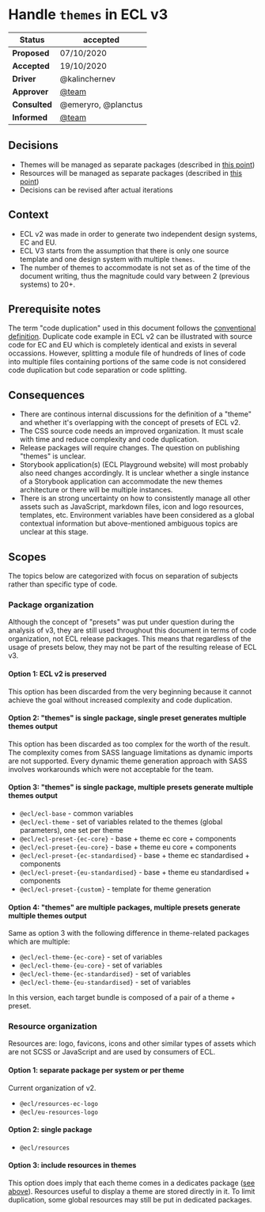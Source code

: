 # Handle `themes` in ECL v3

| Status        | accepted                                              |
| ------------- | ----------------------------------------------------- |
| **Proposed**  | 07/10/2020                                            |
| **Accepted**  | 19/10/2020                                            |
| **Driver**    | @kalinchernev                                         |
| **Approver**  | [@team](https://github.com/orgs/ec-europa/teams/inno) |
| **Consulted** | @emeryro, @planctus                                   |
| **Informed**  | [@team](https://github.com/orgs/ec-europa/teams/inno) |

## Decisions

- Themes will be managed as separate packages (described in [this point](#option-4-themes-are-multiple-packages-multiple-presets-generate-multiple-themes-output))
- Resources will be managed as separate packages (described in [this point](#option-1-separate-package-per-system-or-per-theme))
- Decisions can be revised after actual iterations

## Context

- ECL v2 was made in order to generate two independent design systems, EC and EU.
- ECL V3 starts from the assumption that there is only one source template and one design system with multiple `themes`.
- The number of themes to accommodate is not set as of the time of the document writing, thus the magnitude could vary between 2 (previous systems) to 20+.

## Prerequisite notes

The term "code duplication" used in this document follows the [conventional definition](https://en.wikipedia.org/wiki/Duplicate_code). Duplicate code example in ECL v2 can be illustrated with source code for EC and EU which is completely identical and exists in several occassions. However, splitting a module file of hundreds of lines of code into multiple files containing portions of the same code is not considered code duplication but code separation or code splitting.

## Consequences

- There are continous internal discussions for the definition of a "theme" and whether it's overlapping with the concept of presets of ECL v2.
- The CSS source code needs an improved organization. It must scale with time and reduce complexity and code duplication.
- Release packages will require changes. The question on publishing "themes" is unclear.
- Storybook application(s) (ECL Playground website) will most probably also need changes accordingly. It is unclear whether a single instance of a Storybook application can accommodate the new themes architecture or there will be multiple instances.
- There is an strong uncertainty on how to consistently manage all other assets such as JavaScript, markdown files, icon and logo resources, templates, etc. Environment variables have been considered as a global contextual information but above-mentioned ambiguous topics are unclear at this stage.

## Scopes

The topics below are categorized with focus on separation of subjects rather than specific type of code.

### Package organization

Although the concept of "presets" was put under question during the analysis of v3, they are still used throughout this document in terms of code organization, not ECL release packages. This means that regardless of the usage of presets below, they may not be part of the resulting release of ECL v3.

#### Option 1: ECL v2 is preserved

This option has been discarded from the very beginning because it cannot achieve the goal without increased complexity and code duplication.

#### Option 2: "themes" is single package, single preset generates multiple themes output

This option has been discarded as too complex for the worth of the result. The complexity comes from SASS language limitations as dynamic imports are not supported. Every dynamic theme generation approach with SASS involves workarounds which were not acceptable for the team.

#### Option 3: "themes" is single package, multiple presets generate multiple themes output

- `@ecl/ecl-base` - common variables
- `@ecl/ecl-theme` - set of variables related to the themes (global parameters), one set per theme
- `@ecl/ecl-preset-{ec-core}` - base + theme ec core + components
- `@ecl/ecl-preset-{eu-core}` - base + theme eu core + components
- `@ecl/ecl-preset-{ec-standardised}` - base + theme ec standardised + components
- `@ecl/ecl-preset-{eu-standardised}` - base + theme eu standardised + components
- `@ecl/ecl-preset-{custom}` - template for theme generation

#### Option 4: "themes" are multiple packages, multiple presets generate multiple themes output

Same as option 3 with the following difference in theme-related packages which are multiple:

- `@ecl/ecl-theme-{ec-core}` - set of variables
- `@ecl/ecl-theme-{eu-core}` - set of variables
- `@ecl/ecl-theme-{ec-standardised}` - set of variables
- `@ecl/ecl-theme-{eu-standardised}` - set of variables

In this version, each target bundle is composed of a pair of a theme + preset.

### Resource organization

Resources are: logo, favicons, icons and other similar types of assets which are not SCSS or JavaScript and are used by consumers of ECL.

#### Option 1: separate package per system or per theme

Current organization of v2.

- `@ecl/resources-ec-logo`
- `@ecl/eu-resources-logo`

#### Option 2: single package

- `@ecl/resources`

#### Option 3: include resources in themes

This option does imply that each theme comes in a dedicates package ([see above](#option-4-themes-are-multiple-packages-multiple-presets-generate-multiple-themes-output)).
Resources useful to display a theme are stored directly in it.
To limit duplication, some global resources may still be put in dedicated packages.
